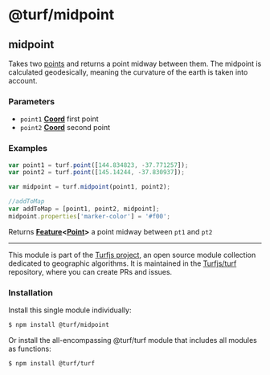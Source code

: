 # @turf/midpoint

<!-- Generated by documentation.js. Update this documentation by updating the source code. -->

## midpoint

Takes two [points][1] and returns a point midway between them.
The midpoint is calculated geodesically, meaning the curvature of the earth is taken into account.

### Parameters

*   `point1` **[Coord][2]** first point
*   `point2` **[Coord][2]** second point

### Examples

```javascript
var point1 = turf.point([144.834823, -37.771257]);
var point2 = turf.point([145.14244, -37.830937]);

var midpoint = turf.midpoint(point1, point2);

//addToMap
var addToMap = [point1, point2, midpoint];
midpoint.properties['marker-color'] = '#f00';
```

Returns **[Feature][3]<[Point][1]>** a point midway between `pt1` and `pt2`

[1]: https://tools.ietf.org/html/rfc7946#section-3.1.2

[2]: https://tools.ietf.org/html/rfc7946#section-3.1.1

[3]: https://tools.ietf.org/html/rfc7946#section-3.2

<!-- This file is automatically generated. Please don't edit it directly. If you find an error, edit the source file of the module in question (likely index.js or index.ts), and re-run "yarn docs" from the root of the turf project. -->

---

This module is part of the [Turfjs project](https://turfjs.org/), an open source module collection dedicated to geographic algorithms. It is maintained in the [Turfjs/turf](https://github.com/Turfjs/turf) repository, where you can create PRs and issues.

### Installation

Install this single module individually:

```sh
$ npm install @turf/midpoint
```

Or install the all-encompassing @turf/turf module that includes all modules as functions:

```sh
$ npm install @turf/turf
```
